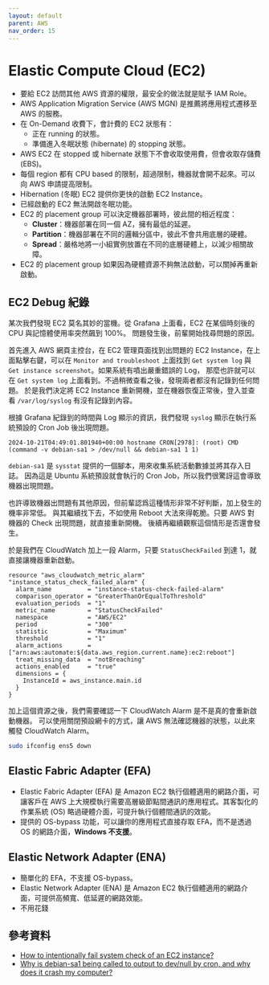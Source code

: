 ```yaml
---
layout: default
parent: AWS
nav_order: 15
---
```


# Elastic Compute Cloud (EC2)

- 要給 EC2 訪問其他 AWS 資源的權限，最安全的做法就是賦予 IAM Role。
- AWS Application Migration Service (AWS MGN) 是推薦將應用程式遷移至 AWS 的服務。
- 在 On-Demand 收費下，會計費的 EC2 狀態有：
  - 正在 running 的狀態。
  - 準備進入冬眠狀態 (hibernate) 的 stopping 狀態。
- AWS EC2 在 stopped 或 hibernate 狀態下不會收取使用費，但會收取存儲費 (EBS)。
- 每個 region 都有 CPU based 的限制，超過限制，機器就會開不起來。可以向 AWS 申請提高限制。
- Hibernation (冬眠) EC2 提供你更快的啟動 EC2 Instance。
- 已經啟動的 EC2 無法開啟冬眠功能。
- EC2 的 placement group 可以決定機器部署時，彼此間的相近程度：
  - **Cluster**：機器部署在同一個 AZ，擁有最低的延遲。
  - **Partition**：機器部署在不同的邏輯分區中，彼此不會共用底層的硬體。
  - **Spread**：嚴格地將一小組實例放置在不同的底層硬體上，以減少相關故障。
- EC2 的 placement group 如果因為硬體資源不夠無法啟動，可以關掉再重新啟動。

## EC2 Debug 紀錄

某次我們發現 EC2 莫名其妙的當機。從 Grafana 上面看，EC2 在某個時刻後的 CPU 與記憶體使用率突然飆到 100%。
問題發生後，前輩開始找尋問題的原因。

首先進入 AWS 網頁主控台，在 EC2 管理頁面找到出問題的 EC2 Instance，在上面點擊右鍵，可以在 `Monitor and troubleshoot` 上面找到 `Get system log` 與 `Get instance screenshot`。如果系統有噴出嚴重錯誤的 Log，
那麼也許就可以在 `Get system log` 上面看到。不過稍微查看之後，發現兩者都沒有記錄到任何問題。
於是我們決定將 EC2 Instance 重新開機，並在機器恢復正常後，登入並查看 `/var/log/syslog` 有沒有記錄到內容。

根據 Grafana 紀錄到的時間與 Log 顯示的資訊，我們發現 `syslog` 顯示在執行系統預設的 Cron Job 後出現問題。

```text
2024-10-21T04:49:01.801940+00:00 hostname CRON[2978]: (root) CMD (command -v debian-sa1 > /dev/null && debian-sa1 1 1)
```

`debian-sa1` 是 `sysstat` 提供的一個腳本，用來收集系統活動數據並將其存入日誌。
因為這是 Ubuntu 系統預設就會執行的 Cron Job，所以我們很驚訝這會導致機器出現問題。

也許導致機器出問題有其他原因，但前輩認爲這種情形非常不好判斷，加上發生的機率非常低。
與其繼續找下去，不如使用 Reboot 大法來得乾脆。只要 AWS 對機器的 Check 出現問題，就直接重新開機。
後續再繼續觀察這個情形是否還會發生。

於是我們在 CloudWatch 加上一段 Alarm，只要 `StatusCheckFailed` 到達 1，就直接讓機器重新啟動。

```hcl
resource "aws_cloudwatch_metric_alarm" "instance_status_check_failed_alarm" {
  alarm_name          = "instance-status-check-failed-alarm"
  comparison_operator = "GreaterThanOrEqualToThreshold"
  evaluation_periods  = "1"
  metric_name         = "StatusCheckFailed"
  namespace           = "AWS/EC2"
  period              = "300"
  statistic           = "Maximum"
  threshold           = "1"
  alarm_actions       = ["arn:aws:automate:${data.aws_region.current.name}:ec2:reboot"]
  treat_missing_data  = "notBreaching"
  actions_enabled     = "true"
  dimensions = {
    InstanceId = aws_instance.main.id
  }
}
```

加上這個資源之後，我們需要確認一下 CloudWatch Alarm 是不是真的會重新啟動機器。
可以使用關閉預設網卡的方式，讓 AWS 無法確認機器的狀態，以此來觸發 CloudWatch Alarm。

```bash
sudo ifconfig ens5 down
```

## Elastic Fabric Adapter (EFA)

- Elastic Fabric Adapter (EFA) 是 Amazon EC2 執行個體適用的網路介面，可讓客戶在 AWS 上大規模執行需要高層級節點間通訊的應用程式。其客製化的作業系統 (OS) 略過硬體介面，可提升執行個體間通訊的效能。
- 提供的 OS-bypass 功能，可以讓你的應用程式直接存取 EFA，而不是透過 OS 的網路介面，**Windows 不支援**。

## Elastic Network Adapter (ENA)

- 簡單化的 EFA，不支援 OS-bypass。
- Elastic Network Adapter (ENA) 是 Amazon EC2 執行個體適用的網路介面，可提供高頻寬、低延遲的網路效能。
- 不用花錢

## 參考資料

- [How to intentionally fail system check of an EC2 instance?](https://stackoverflow.com/questions/76934950/how-to-intentionally-fail-system-check-of-an-ec2-instance)
- [Why is debian-sa1 being called to output to dev/null by cron, and why does it crash my computer?](https://www.reddit.com/r/linuxquestions/comments/1bw1rra/why_is_debiansa1_being_called_to_output_to/)
